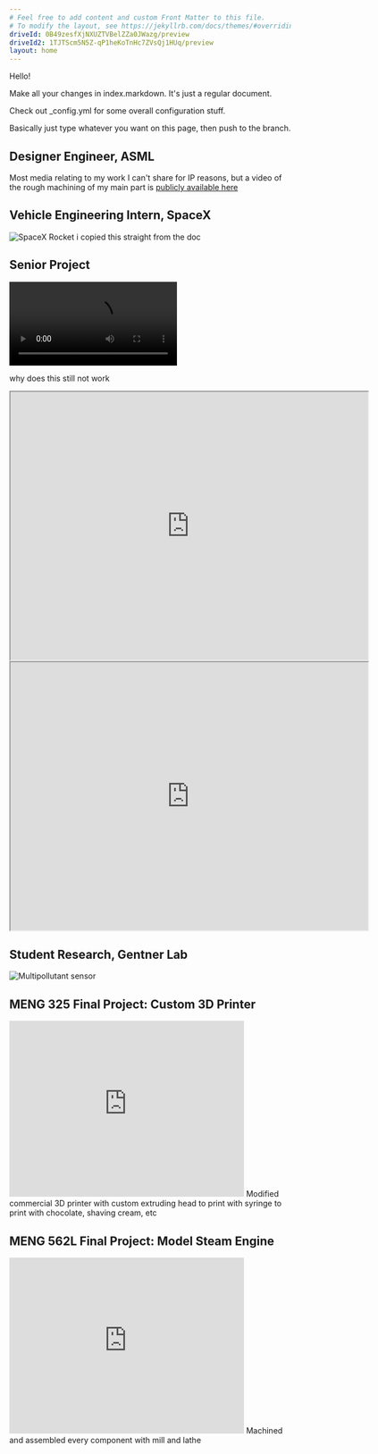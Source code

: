```yaml
---
# Feel free to add content and custom Front Matter to this file.
# To modify the layout, see https://jekyllrb.com/docs/themes/#overriding-theme-defaults
driveId: 0B49zesfXjNXUZTVBelZZa0JWazg/preview
driveId2: 1TJTScm5N5Z-qP1heKoTnHc7ZVsQj1HUq/preview
layout: home
---
```


Hello!

Make all your changes in index.markdown. It's just a regular document.

Check out _config.yml for some overall configuration stuff.

Basically just type whatever you want on this page, then push to the branch.

## Designer Engineer, ASML
Most media relating to my work I can't share for IP reasons, but a video of the rough machining of my main part is [publicly available here](https://www.youtube.com/watch?v=3UsKrDwd37k)

## Vehicle Engineering Intern, SpaceX
![SpaceX Rocket](/spacex.jpg)
i copied this straight from the doc

## Senior Project
![video](/MC-Five.mp4)

why does this still not work

<iframe src="https://drive.google.com/file/d/1TJTScm5N5Z-qP1heKoTnHc7ZVsQj1HUq/preview" width="640" height="480"></iframe>
<iframe src="https://drive.google.com/file/d/0B49zesfXjNXUZTVBelZZa0JWazg/preview" width="640" height="480"></iframe>

## Student Research, Gentner Lab
![Multipollutant sensor](/sensor.png)

## MENG 325 Final Project: Custom 3D Printer
<iframe width="420" height="315" src="https://www.youtube.com/watch?v=eGk6nSUrTAs" frameborder="0" allowfullscreen></iframe>
Modified commercial 3D printer with custom extruding head to print with syringe to print with chocolate, shaving cream, etc

## MENG 562L Final Project: Model Steam Engine
<iframe width="420" height="315" src="https://www.youtube.com/embed/W5o21o_sNfA" frameborder="0" allowfullscreen></iframe>
Machined and assembled every component with mill and lathe
